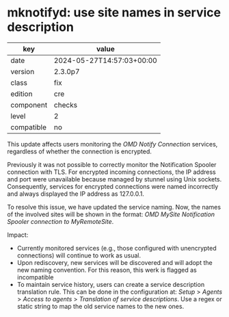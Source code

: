 [//]: # (werk v2)
# mknotifyd: use site names in service description

key        | value
---------- | ---
date       | 2024-05-27T14:57:03+00:00
version    | 2.3.0p7
class      | fix
edition    | cre
component  | checks
level      | 2
compatible | no

This update affects users monitoring the _OMD Notify Connection_ services, regardless of whether the connection is encrypted.

Previously it was not possible to correctly monitor the Notification Spooler connection with TLS. For encrypted incoming connections, the IP address and port were unavailable because managed by stunnel using Unix sockets. Consequently, services for encrypted connections were named incorrectly and always displayed the IP address as 127.0.0.1.

To resolve this issue, we have updated the service naming.
Now, the names of the involved sites will be shown in the format: _OMD MySite Notification Spooler connection to MyRemoteSite_.

Impact:

- Currently monitored services (e.g., those configured with unencrypted connections) will continue to work as usual.
- Upon rediscovery, new services will be discovered and will adopt the new naming convention. For this reason, this werk is flagged as incompatible
- To maintain service history, users can create a service description translation rule. This can be done in the configuration at: _Setup_ > _Agents_ > _Access to agents_ > _Translation of service descriptions_. Use a regex or static string to map the old service names to the new ones.
